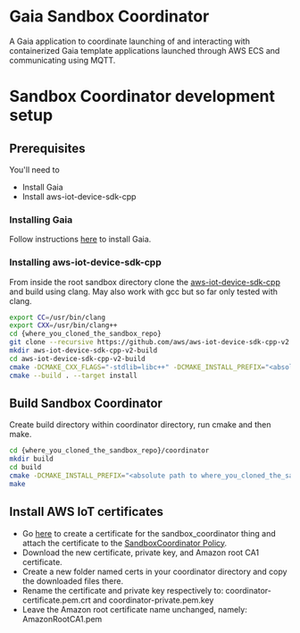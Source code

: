 # Gaia Sandbox Coordinator
A Gaia application to coordinate launching of and interacting with containerized Gaia template applications launched through AWS ECS and communicating using MQTT.

# Sandbox Coordinator development setup
## Prerequisites
You'll need to

* Install Gaia
* Install aws-iot-device-sdk-cpp

### Installing Gaia
Follow instructions [here](https://gaia-platform.github.io/gaia-platform-docs.io/articles/getting-started-with-gaia.html) to install Gaia.

### Installing aws-iot-device-sdk-cpp
From inside the root sandbox directory clone the [aws-iot-device-sdk-cpp](https://github.com/aws/aws-iot-device-sdk-cpp-v2) and build using clang. May also work with gcc but so far only tested with clang.
```bash
export CC=/usr/bin/clang
export CXX=/usr/bin/clang++
cd {where_you_cloned_the_sandbox_repo}
git clone --recursive https://github.com/aws/aws-iot-device-sdk-cpp-v2.git
mkdir aws-iot-device-sdk-cpp-v2-build
cd aws-iot-device-sdk-cpp-v2-build
cmake -DCMAKE_CXX_FLAGS="-stdlib=libc++" -DCMAKE_INSTALL_PREFIX="<absolute path to where_you_cloned_the_sandbox_repo>" ../aws-iot-device-sdk-cpp-v2
cmake --build . --target install
```

## Build Sandbox Coordinator
Create build directory within coordinator directory, run cmake and then make.
```bash
cd {where_you_cloned_the_sandbox_repo}/coordinator
mkdir build
cd build
cmake -DCMAKE_INSTALL_PREFIX="<absolute path to where_you_cloned_the_sandbox_repo>" ..
make
```

## Install AWS IoT certificates
* Go [here](https://us-west-2.console.aws.amazon.com/iot/home?region=us-west-2#/thing/sandbox_coordinator) to create a certificate for the sandbox_coordinator thing and attach the certificate to the [SandboxCoordinator Policy](arn:aws:iot:us-west-2:794670594658:policy/SandboxCoordinator).
* Download the new certificate, private key, and Amazon root CA1 certificate.
* Create a new folder named certs in your coordinator directory and copy the downloaded files there.
* Rename the certificate and private key respectively to: coordinator-certificate.pem.crt and coordinator-private.pem.key
* Leave the Amazon root certificate name unchanged, namely: AmazonRootCA1.pem
